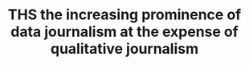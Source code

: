---
title: "THS the increasing prominence of data journalism at the expense of qualitative journalism"
infoslide: "Data journalism is a type of journalism reflecting the increased role that numerical data has in the production and distribution of information in the digital era. It reflects the increased interaction between content producers (journalists) and several other fields such as design, computer science and statistics. On the flip side, more traditional forms of journalism are qualitative in approach, focusing more on interpretation and contextualisation."
round: "Round 5"
weight: 5
videos: []
tags: []
layout: "motion"
categories: ["motions"]
---